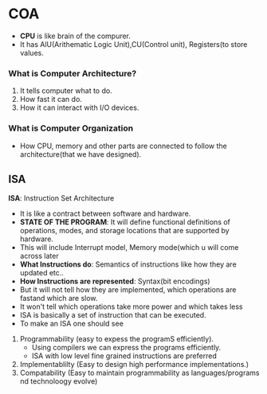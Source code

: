 # COA
- **CPU** is like brain of the compurer.
- It has AlU(Arithematic Logic Unit),CU(Control unit), Registers(to store values.

### What is Computer Architecture?
1. It tells computer what to do.
2. How fast it can do.
3. How it can interact with I/O devices.
### What is Computer Organization
- How CPU, memory and other parts are connected to follow the architecture(that we have designed).

## ISA 
**ISA**: Instruction Set Architecture
- It is like a contract between software and hardware.
- **STATE OF THE PROGRAM**: It will define functional definitions of operations, modes, and storage locations that are supported by hardware.
- This will include Interrupt model, Memory mode(which u will come across later
- **What Instructions do**: Semantics of instructions like how they are updated etc..
- **How Instructions are represented**: Syntax(bit encodings)
- But it will not tell how they are implemented, which operations are fastand which are slow.
- It won't tell which operations take more power and which takes less
- ISA is basically a set of instruction that can be executed.
- To make an ISA one should see
1. Programmability (easy to expess the programS efficiently).
    - Using compilers we can express the programs efficiently.
    - ISA with low level fine grained instructions are preferred
3. Implementablilty (Easy to design high performance implementations.)
4. Compatability (Easy to maintain programmability as languages/programs nd technoloogy evolve)
   
  
















